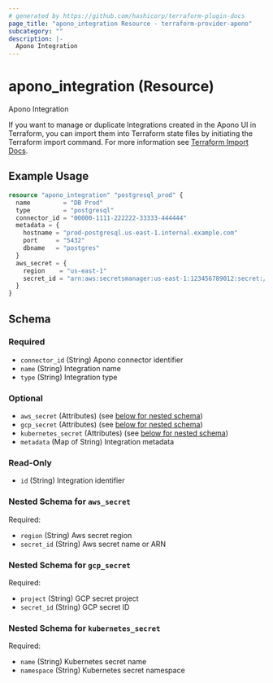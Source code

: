 ```yaml
---
# generated by https://github.com/hashicorp/terraform-plugin-docs
page_title: "apono_integration Resource - terraform-provider-apono"
subcategory: ""
description: |-
  Apono Integration
---
```


# apono_integration (Resource)

Apono Integration

If you want to manage or duplicate Integrations created in the Apono UI in Terraform, you can import them into Terraform state files by initiating the Terraform import command.
For more information see [Terraform Import Docs](https://developer.hashicorp.com/terraform/cli/import).

## Example Usage

```terraform
resource "apono_integration" "postgresql_prod" {
  name         = "DB Prod"
  type         = "postgresql"
  connector_id = "00000-1111-222222-33333-444444"
  metadata = {
    hostname = "prod-postgresql.us-east-1.internal.example.com"
    port     = "5432"
    dbname   = "postgres"
  }
  aws_secret = {
    region    = "us-east-1"
    secret_id = "arn:aws:secretsmanager:us-east-1:123456789012:secret:/prod/postgresql/apono"
  }
}
```

<!-- schema generated by tfplugindocs -->
## Schema

### Required

- `connector_id` (String) Apono connector identifier
- `name` (String) Integration name
- `type` (String) Integration type

### Optional

- `aws_secret` (Attributes) (see [below for nested schema](#nestedatt--aws_secret))
- `gcp_secret` (Attributes) (see [below for nested schema](#nestedatt--gcp_secret))
- `kubernetes_secret` (Attributes) (see [below for nested schema](#nestedatt--kubernetes_secret))
- `metadata` (Map of String) Integration metadata

### Read-Only

- `id` (String) Integration identifier

<a id="nestedatt--aws_secret"></a>
### Nested Schema for `aws_secret`

Required:

- `region` (String) Aws secret region
- `secret_id` (String) Aws secret name or ARN


<a id="nestedatt--gcp_secret"></a>
### Nested Schema for `gcp_secret`

Required:

- `project` (String) GCP secret project
- `secret_id` (String) GCP secret ID


<a id="nestedatt--kubernetes_secret"></a>
### Nested Schema for `kubernetes_secret`

Required:

- `name` (String) Kubernetes secret name
- `namespace` (String) Kubernetes secret namespace
